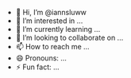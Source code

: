 - 👋 Hi, I’m @iannsluww
- 👀 I’m interested in ...
- 🌱 I’m currently learning ...
- 💞️ I’m looking to collaborate on ...
- 📫 How to reach me ...
- 😄 Pronouns: ...
- ⚡ Fun fact: ...

<!---
iannsluww/iannsluww is a ✨ special ✨ repository because its `README.md` (this file) appears on your GitHub profile.
You can click the Preview link to take a look at your changes.
--->
